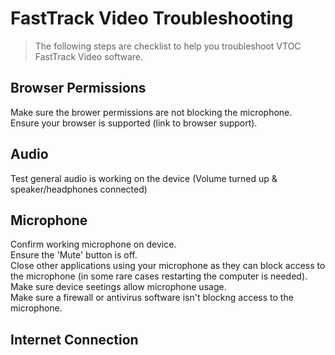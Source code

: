 # FastTrack Video Troubleshooting
> The following steps are checklist to help you troubleshoot VTOC FastTrack Video software.

## Browser Permissions
Make sure the brower permissions are not blocking the microphone.<br>
Ensure your browser is supported (link to browser support).

## Audio
Test general audio is working on the device (Volume turned up & speaker/headphones connected)

## Microphone
Confirm working microphone on device.<br>
Ensure the 'Mute' button is off.<br>
Close other applications using your microphone as they can block access to the microphone (in some rare cases restarting the computer is needed).<br>
Make sure device seetings allow microphone usage.<br>
Make sure a firewall or antivirus software isn't blockng access to the microphone.

## Internet Connection
